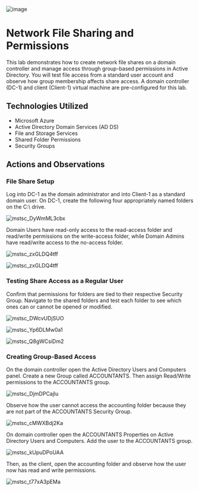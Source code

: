 
![image](https://github.com/user-attachments/assets/1cb2e6ca-2cd3-4771-8607-1514a5edf225)

# Network File Sharing and Permissions

This lab demonstrates how to create network file shares on a domain controller and manage access through group-based permissions in Active Directory. You will test file access from a standard user account and observe how group membership affects share access. A domain controller (DC-1) and client (Client-1) virtual machine are pre-configured for this lab.

## Technologies Utilized
- Microsoft Azure
- Active Directory Domain Services (AD DS)
- File and Storage Services
- Shared Folder Permissions
- Security Groups

## Actions and Observations

### File Share Setup

Log into DC-1 as the domain administrator and into Client-1 as a standard domain user. On DC-1, create the following four appropriately named folders on the C:\ drive.

![mstsc_DyWmML3cbx](https://github.com/user-attachments/assets/520660d4-9834-45e8-897f-2a3ccea449ec)

Domain Users have read-only access to the read-access folder and read/write permissions on the write-access folder, while Domain Admins have read/write access to the no-access folder.

![mstsc_zxGLDQ4tff](https://github.com/user-attachments/assets/3d1921e1-90b3-44de-9c9f-7bf75338a50d)

![mstsc_zxGLDQ4tff](https://github.com/user-attachments/assets/d29d95a5-c0b4-488c-aa36-2f2429790583)

### Testing Share Access as a Regular User

Confirm that permissions for folders are tied to their respective Security Group. Navigate to the shared folders and test each folder to see which ones can or cannot be opened or modified.

![mstsc_DWcvUDjSUO](https://github.com/user-attachments/assets/1b95621e-5a77-4b1f-8b65-3dbb7f2864d4)

![mstsc_Yp6DLMw0a1](https://github.com/user-attachments/assets/83db58fe-3bf6-4e00-abec-ce15d2952736)

![mstsc_Q8gWCsiDm2](https://github.com/user-attachments/assets/df605a47-aac9-48b5-a5e0-c5b4d0b36386)

### Creating Group-Based Access

On the domain controller open the Active Directory Users and Computers panel. Create a new Group called ACCOUNTANTS. Then assign Read/Write permissions to the ACCOUNTANTS group.

![mstsc_DjmDPCajlu](https://github.com/user-attachments/assets/e6243e4e-2144-49a8-9860-ec91136c74f4)

Observe how the user cannot access the accounting folder because they are not part of the ACCOUNTANTS Security Group.

![mstsc_cMWXBdj2Ka](https://github.com/user-attachments/assets/911ef3e0-8d20-4f05-89ee-2d27c8d937cc)

On domain controller open the ACCOUNTANTS Properties on Active Directory Users and Computers. Add the user to the ACCOUNTANTS group. 

![mstsc_kUpuDPoUAA](https://github.com/user-attachments/assets/d761333f-e47c-4bbf-b447-7926dec9a4fd)

Then, as the client, open the accounting folder and observe how the user now has read and write permissions.

![mstsc_t77xA3pEMa](https://github.com/user-attachments/assets/1febc16b-135b-4b08-8ada-5f9cefcfd740)
